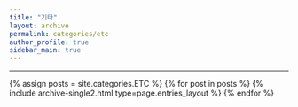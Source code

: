 ```yaml
---
title: "기타"
layout: archive
permalink: categories/etc
author_profile: true
sidebar_main: true
---
```


<!-- 공백이 포함되어 있는 카테고리 이름의 경우 site.categories['a b c'] 이런식으로! -->

***

{% assign posts = site.categories.ETC %}
{% for post in posts %} {% include archive-single2.html type=page.entries_layout %} {% endfor %}
